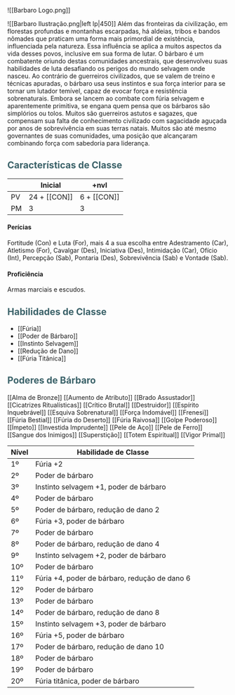 ![[Barbaro Logo.png]]

![[Barbaro Ilustração.png|left lp|450]]
Além das fronteiras da civilização, em florestas profundas e montanhas escarpadas, há aldeias, tribos e bandos nômades que praticam uma forma mais primordial de existência, influenciada pela natureza. Essa influência se aplica a muitos aspectos da vida desses povos, inclusive em sua forma de lutar.
O bárbaro é um combatente oriundo destas comunidades ancestrais, que desenvolveu suas habilidades de luta desafiando os perigos do mundo selvagem onde nasceu. Ao contrário de guerreiros civilizados, que se valem de treino e técnicas apuradas, o bárbaro usa seus instintos e sua força interior para se tornar um lutador temível, capaz de evocar força e resistência sobrenaturais.
Embora se lancem ao combate com fúria selvagem e aparentemente primitiva, se engana quem pensa que os bárbaros são simplórios ou tolos. Muitos são guerreiros astutos e sagazes, que compensam sua falta de conhecimento civilizado com sagacidade aguçada por anos de sobrevivência em suas terras natais. Muitos são até mesmo governantes de suas comunidades, uma posição que alcançaram combinando força com sabedoria para liderança.

## <span style="color:rgb(59, 98, 105)">Características de Classe</span>

|     | Inicial       | +nvl          |
| --- | ------------- | ------------- |
| PV  | 24 + [[CON‎]] | 6 + [[CON‎]]  |
| PM  | 3             | 3             |

#### Perícias

Fortitude (Con) e Luta (For), mais 4 a sua escolha entre Adestramento (Car), Atletismo (For), Cavalgar (Des), Iniciativa (Des), Intimidação (Car), Ofício (Int), Percepção (Sab), Pontaria (Des), Sobrevivência (Sab) e Vontade (Sab).

#### Proficiência

Armas marciais e escudos.

## <span style="color:rgb(59, 98, 105)">Habilidades de Classe</span>
* [[Fúria]]
* [[Poder de Bárbaro]]
* [[Instinto Selvagem]]
* [[Redução de Dano]]
* [[Fúria Titânica]] 

## <span style="color:rgb(59, 98, 105)">Poderes de Bárbaro</span>
[[Alma de Bronze]]
[[Aumento de Atributo]]
[[Brado Assustador]]
[[Cicatrizes Ritualísticas]]
[[Crítico Brutal]]
[[Destruidor]]
[[Espírito Inquebrável]]
[[Esquiva Sobrenatural]]
[[Força Indomável]]
[[Frenesi]]
[[Fúria Bestial]]
[[Fúria do Deserto]]
[[Fúria Raivosa]]
[[Golpe Poderoso]]
[[Ímpeto]]
[[Investida Imprudente]]
[[Pele de Aço]]
[[Pele de Ferro]]
[[Sangue dos Inimigos]]
[[Superstição]]
[[Totem Espiritual]]
[[Vigor Primal]]

| Nível | Habilidade de Classe |
|-------|---------------------|
| 1º    | Fúria +2            |
| 2º    | Poder de bárbaro    |
| 3º    | Instinto selvagem +1, poder de bárbaro |
| 4º    | Poder de bárbaro    |
| 5º    | Poder de bárbaro, redução de dano 2 |
| 6º    | Fúria +3, poder de bárbaro |
| 7º    | Poder de bárbaro    |
| 8º    | Poder de bárbaro, redução de dano 4 |
| 9º    | Instinto selvagem +2, poder de bárbaro |
| 10º   | Poder de bárbaro    |
| 11º   | Fúria +4, poder de bárbaro, redução de dano 6 |
| 12º   | Poder de bárbaro    |
| 13º   | Poder de bárbaro    |
| 14º   | Poder de bárbaro, redução de dano 8 |
| 15º   | Instinto selvagem +3, poder de bárbaro |
| 16º   | Fúria +5, poder de bárbaro |
| 17º   | Poder de bárbaro, redução de dano 10 |
| 18º   | Poder de bárbaro    |
| 19º   | Poder de bárbaro    |
| 20º   | Fúria titânica, poder de bárbaro |
